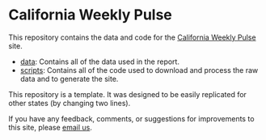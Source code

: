 # California Weekly Pulse

This repository contains the data and code for the [California Weekly Pulse](https://stanford-datalab.github.io/covid-19-ca) site.

* [data](data): Contains all of the data used in the report.
* [scripts](scripts): Contains all of the code used to download and process the raw data and to generate the site.

This repository is a template. It was designed to be easily replicated for other states (by changing two lines).

If you have any feedback, comments, or suggestions for improvements to this site, please [email us](datalab@stanford.edu).
